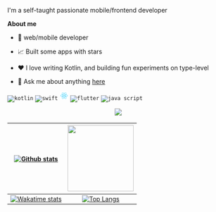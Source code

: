 

I'm a self-taught passionate mobile/frontend developer

**About me**

- 💼 web/mobile developer

- 📈 Built some apps with stars

- ❤️ I love writing Kotlin, and building fun experiments on type-level

- 💬 Ask me about anything [here](https://t.me/LarKeSss)

   
<code><img height="20" alt="kotlin" src="https://upload.wikimedia.org/wikipedia/commons/7/74/Kotlin_Icon.png"></code>
<code><img height="20" alt="swift" src="https://cdn-icons-png.flaticon.com/512/732/732250.png"></code>
<code><img height="20" alt="react" src="https://raw.githubusercontent.com/github/explore/80688e429a7d4ef2fca1e82350fe8e3517d3494d/topics/react/react.png"></code>
<code><img height="20" alt="flutter" src="https://iconape.com/wp-content/png_logo_vector/flutter.png"></code>
<code><img height="20" alt="java script" src="https://icon-library.com/images/javascript-icon-png/javascript-icon-png-23.jpg"></code> 
<p align="center"><img src="http://github-readme-streak-stats.herokuapp.com?user=larkes-cyber&background=00000000&dates=9B9B9B&border=00000000&ring=FFC300&fire=FFFFFF&stroke=FFFFFF&currStreakNum=FFFFFF&sideNums=FFFFFF&sideLabels=FFFFFF&currStreakLabel=FFFFFF"/></p>

 |[![Github stats](https://github-readme-stats.vercel.app/api?username=larkes-cyber&theme=dracula&show_icons=true)](https://github.com/anuraghazra/github-readme-stats)|<img src="https://user-images.githubusercontent.com/53375304/165995414-b1d15d50-43cc-428a-8540-bbda07a5c279.png" width=150 height=150 />|
|:---:|:---:|
|[![Wakatime stats](https://github-readme-stats.vercel.app/api/wakatime?username=@larkes&theme=radical&layout=compact)](https://wakatime.com/@larkes)|[![Top Langs](https://github-readme-stats.vercel.app/api/top-langs/?username=larkes-cyber&theme=radical&layout=compact&langs_count=6)](https://github.com/anuraghazra/github-readme-stats)|
